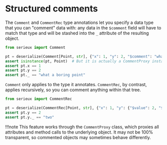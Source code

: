 
# Structured comments

The `Comment` and `CommentRec` type annotations let you specify a data type that you can "comment" data with: any data in the `$comment` field will have to match that type and will be stashed into the `_` attribute of the resulting object.

```python
from serieux import Comment

pt = deserialize(Comment[Point, str], {"x": 1, "y": 2, "$comment": "what a boring point"})
assert isinstance(pt, Point)  # But it is actually a CommentProxy instance
assert pt.x == 1
assert pt.y == 2
assert pt._ == "what a boring point"
```

`Comment` only applies to the type it annotates. `CommentRec`, by contrast, applies recursively, so you can comment anything within that tree.

```python
from serieux import CommentRec

pt = deserialize(CommentRec[Point, str], {"x": 1, "y": {"$value": 2, "$comment": "two"}})
assert pt.y == 2
assert pt.y._ == "two"
```

!!!note
    This feature works through the `CommentProxy` class, which proxies all attributes and method calls to the underlying object. It may not be 100% transparent, so commented objects may sometimes behave differently.
